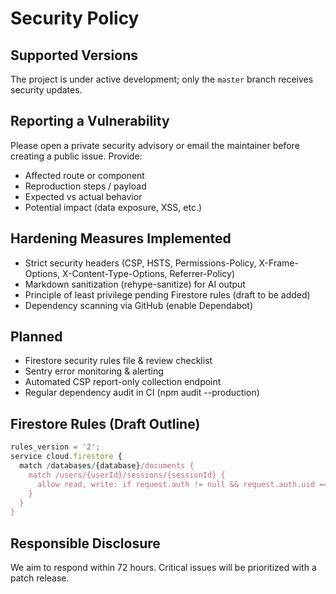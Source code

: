# Security Policy

## Supported Versions
The project is under active development; only the `master` branch receives security updates.

## Reporting a Vulnerability
Please open a private security advisory or email the maintainer before creating a public issue. Provide:
- Affected route or component
- Reproduction steps / payload
- Expected vs actual behavior
- Potential impact (data exposure, XSS, etc.)

## Hardening Measures Implemented
- Strict security headers (CSP, HSTS, Permissions-Policy, X-Frame-Options, X-Content-Type-Options, Referrer-Policy)
- Markdown sanitization (rehype-sanitize) for AI output
- Principle of least privilege pending Firestore rules (draft to be added)
- Dependency scanning via GitHub (enable Dependabot)

## Planned
- Firestore security rules file & review checklist
- Sentry error monitoring & alerting
- Automated CSP report-only collection endpoint
- Regular dependency audit in CI (npm audit --production)

## Firestore Rules (Draft Outline)
```javascript
rules_version = '2';
service cloud.firestore {
  match /databases/{database}/documents {
    match /users/{userId}/sessions/{sessionId} {
      allow read, write: if request.auth != null && request.auth.uid == userId;
    }
  }
}
```

## Responsible Disclosure
We aim to respond within 72 hours. Critical issues will be prioritized with a patch release.
